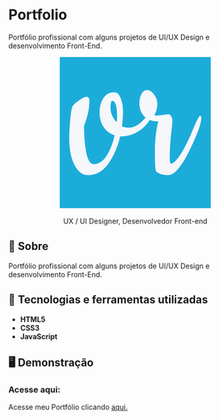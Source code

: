 # Portfolio
 Portfólio profissional com alguns projetos de UI/UX Design e desenvolvimento Front-End.

<div align="center">
 <img src="https://github.com/Vinicius-Rangel-dev/Portfolio/blob/f51cbcdaf3284a9bc97c17ba3ef82052daeb0372/img/og-image.png">
 <p>UX / UI Designer, Desenvolvedor Front-end</p>
</div>
 
 ## 📖 Sobre
 Portfólio profissional com alguns projetos de UI/UX Design e desenvolvimento Front-End.
 
 ## 🔧 Tecnologias e ferramentas utilizadas
- **HTML5**
- **CSS3**
- **JavaScript**

## 🖥️ Demonstração
### Acesse aqui:

<a href="https://vinicius-rangel-dev.github.io/Portfolio/#contato"></a>
Acesse meu Portfólio clicando <a href="./">aqui.</a>
